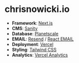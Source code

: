 # chrisnowicki.io

- **Framework**: [Next.js](https://nextjs.org/)
- **CMS**: [Sanity](https://www.sanity.io/)
- **Database**: [Planetscale](https://planetscale.com/)
- **EMAIL**: [Resend](https://resend.com/) / [React EMAIL](https://react.email/)
- **Deployment**: [Vercel](https://vercel.com)
- **Styling**: [Tailwind CSS](https://tailwindcss.com)
- **Analytics**: [Vercel Analytics](https://vercel.com/analytics)
